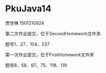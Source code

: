 ﻿# PkuJava14
<html>
  <p>贾世琳 1501210924
  <p> 第二次作业提交，位于SecondHomework文件夹
  <p> 题号1、27、104、237
   <p>
  <p> 第一次作业提交，位于FirstHomework文件夹
  <p> 题号8、58、67、75、118、119
</html>
